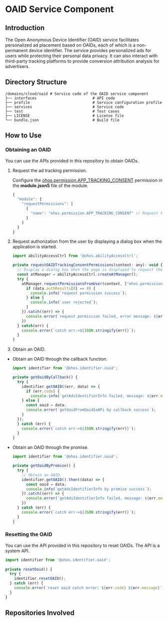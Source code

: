 # OAID Service Component

## Introduction

The Open Anonymous Device Identifier (OAID) service facilitates personalized ad placement based on OAIDs, each of which is a non-permanent device identifier. The service provides personalized ads for users while protecting their personal data privacy. It can also interact with third-party tracking platforms to provide conversion attribution analysis for advertisers.

## Directory Structure

```
/domains/cloud/oaid # Service code of the OAID service component
├── interfaces                         # API code
├── profile                            # Service configuration profile
├── services                           # Service code
├── test                               # Test cases
├── LICENSE                            # License file
└── bundle.json                        # Build file
```

## How to Use

### Obtaining an OAID

You can use the APIs provided in this repository to obtain OAIDs.  

1. Request the ad tracking permission.

   Configure the [ohos.permission.APP_TRACKING_CONSENT](https://docs.openharmony.cn/pages/v4.0/zh-cn/application-dev/security/permission-list.md/) permission in the **module.json5** file of the module.

   ```javascript
   {
     "module": {
       "requestPermissions": [
         {
           "name": "ohos.permission.APP_TRACKING_CONSENT" // Request the ad tracking permission.
         }
       ]
     }
   }
   ```

2. Request authorization from the user by displaying a dialog box when the application is started.

   ```javascript
   import abilityAccessCtrl from '@ohos.abilityAccessCtrl';
   
   private requestOAIDTrackingConsentPermissions(context: any): void {
     // Display a dialog box when the page is displayed to request the user to grant the ad tracking permission.
     const atManager = abilityAccessCtrl.createAtManager();
     try {
       atManager.requestPermissionsFromUser(context, ["ohos.permission.APP_TRACKING_CONSENT"]).then((data) => {
         if (data.authResults[0] == 0) {
           console.info(`request permission success`);
         } else {
           console.info(`user rejected`);
         }
       }).catch((err) => {
         console.error(`request permission failed, error message: ${err.message}`);
       })
     } catch(err) {
       console.error(`catch err->${JSON.stringify(err)}`);
     }
   }
   ```

3. Obtain an OAID.

- Obtain an OAID through the callback function.

  ```javascript
  import identifier from '@ohos.identifier.oaid';
  
  private getOaidByCallback() {
    try {
      identifier.getOAID((err, data) => {
        if (err.code) {
          console.info(`getAdsIdentifierInfo failed, message: ${err.message}`);
  	  } else {
  		const oaid = data;
  		console.error(`getOaidFromOaidSaAPi by callback success`);
  	  }
  	});
    } catch (err) {
      console.error(`catch err->${JSON.stringify(err)}`);
    }
  }
  ```

- Obtain an OAID through the promise.

  ```javascript
  import identifier from '@ohos.identifier.oaid';
  
  private getOaidByPromise() {
    try {
      // Obtain an OAID.
      identifier.getOAID().then((data) => {
        const oaid = data;
        console.info(`getAdsIdentifierInfo by promise success`);
      }).catch((err) => {
        console.error(`getAdsIdentifierInfo failed, message: ${err.message}`);
      })
    } catch (err) {
      console.error(`catch err->${JSON.stringify(err)}`);
    }
  }
  ```

### Resetting the OAID

You can use the API provided in this repository to reset OAIDs.  The API is a system API.

```javascript
import identifier from '@ohos.identifier.oaid';
 
private resetOaid() {
  try {
    identifier.resetOAID();
  } catch (err) {
    console.error(`reset oaid catch error: ${err.code} ${err.message}`);
  }
}
```

## Repositories Involved
